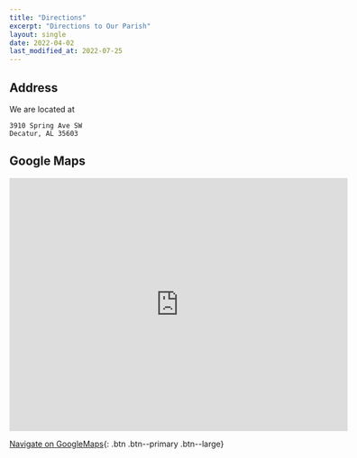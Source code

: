 ```yaml
---
title: "Directions"
excerpt: "Directions to Our Parish"
layout: single
date: 2022-04-02
last_modified_at: 2022-07-25
---
```


## Address

We are located at

```
3910 Spring Ave SW
Decatur, AL 35603
```

## Google Maps

<div class="responsive-video-container">
<iframe src="https://www.google.com/maps/embed?pb=!1m18!1m12!1m3!1d3286.8359567051543!2d-87.00012548429463!3d34.53238388047796!2m3!1f0!2f0!3f0!3m2!1i1024!2i768!4f13.1!3m3!1m2!1s0x0%3A0xca1a6bfcceffa898!2sAnnunciation-Lord%20Church!5e0!3m2!1sen!2sus!4v1648946070272!5m2!1sen!2sus" width="600" height="450" style="border:0;" allowfullscreen="" loading="lazy" referrerpolicy="no-referrer-when-downgrade"></iframe>
</div>

[Navigate on GoogleMaps](https://www.google.com/maps/dir/?api=1&destination=3910%20Spring%20Ave%20SW%20Decatur%20AL%2035603){: .btn .btn--primary .btn--large}

